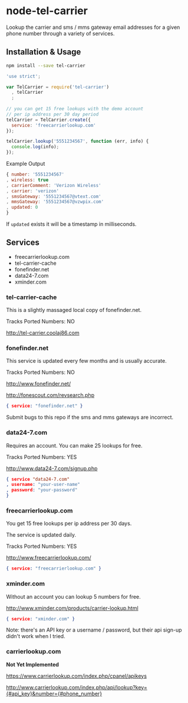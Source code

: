 node-tel-carrier
===================

Lookup the carrier and sms / mms gateway email addresses for a given phone number through a variety of services.

## Installation & Usage

```bash
npm install --save tel-carrier
```

```javascript
'use strict';

var TelCarrier = require('tel-carrier')
  , telCarrier
  ;
  
// you can get 15 free lookups with the demo account
// per ip address per 30 day period
telCarrier = TelCarrier.create({
  service: 'freecarrierlookup.com'
});

telCarrier.lookup('5551234567', function (err, info) {
  console.log(info);
});
```

Example Output

```javascript
{ number: '5551234567'
, wireless: true
, carrierComment: 'Verizon Wireless'
, carrier: 'verizon'
, smsGateway: '5551234567@vtext.com'
, mmsGateway: '5551234567@vzwpix.com'
, updated: 0
}
```

If `updated` exists it will be a timestamp in milliseconds.

## Services

  * freecarrierlookup.com
  * tel-carrier-cache
  * fonefinder.net
  * data24-7.com
  * xminder.com

### tel-carrier-cache

This is a slightly massaged local copy of fonefinder.net.

Tracks Ported Numbers: NO

<http://tel-carrier.coolaj86.com>

### fonefinder.net

This service is updated every few months and is usually accurate.

Tracks Ported Numbers: NO

<http://www.fonefinder.net/>

<http://fonescout.com/revsearch.php>

```json
{ service: "fonefinder.net" }
```

Submit bugs to this repo if the sms and mms gateways are incorrect.

### data24-7.com

Requires an account. You can make 25 lookups for free.

Tracks Ported Numbers: YES

<http://www.data24-7.com/signup.php>

```json
{ service "data24-7.com"
, username: "your-user-name"
, password: "your-password"
}
```

### freecarrierlookup.com

You get 15 free lookups per ip address per 30 days.

The service is updated daily.

Tracks Ported Numbers: YES

<http://www.freecarrierlookup.com/>

```json
{ service: "freecarrierlookup.com" }
```

### xminder.com

Without an account you can lookup 5 numbers for free.

<http://www.xminder.com/products/carrier-lookup.html>

```json
{ service: "xminder.com" }
```

Note: there's an API key or a username / password, but their api sign-up didn't work when I tried.

### carrierlookup.com

**Not Yet Implemented**

<https://www.carrierlookup.com/index.php/cpanel/apikeys>

<http://www.carrierlookup.com/index.php/api/lookup?key={#api_key}&number={#phone_number}>

